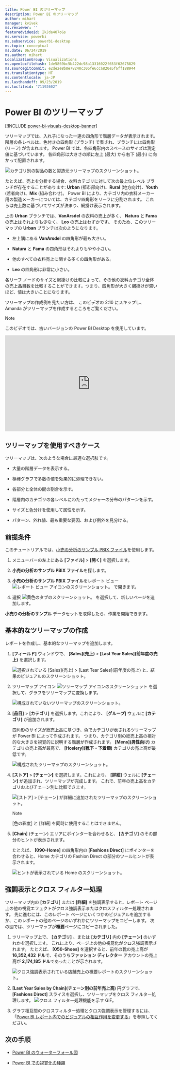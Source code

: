 ```yaml
---
title: Power BI のツリーマップ
description: Power BI のツリーマップ
author: mihart
manager: kvivek
ms.reviewer: ''
featuredvideoid: IkJda4O7oGs
ms.service: powerbi
ms.subservice: powerbi-desktop
ms.topic: conceptual
ms.date: 06/24/2019
ms.author: mihart
LocalizationGroup: Visualizations
ms.openlocfilehash: 1de5869bc5b422dc98a13316022f653f62675829
ms.sourcegitcommit: e2de2e8b8e78240c306fe6cca820e5f6ff188944
ms.translationtype: HT
ms.contentlocale: ja-JP
ms.lasthandoff: 09/23/2019
ms.locfileid: "71192602"
---
```

# <a name="treemaps-in-power-bi"></a>Power BI のツリーマップ

[!INCLUDE [power-bi-visuals-desktop-banner](../includes/power-bi-visuals-desktop-banner.md)]

ツリーマップでは、入れ子になった一連の四角形で階層データが表示されます。 階層の各レベルは、色付きの四角形 (ブランチ) で表され、ブランチには四角形 (リーフ) が含まれます。 Power BI では、各四角形内のスペースのサイズは測定値に基づいています。 各四角形は大きさの順に左上 (最大) から右下 (最小) に向かって配置されます。

![カテゴリ別の製品の数と製造元ツリーマップのスクリーンショット。](media/power-bi-visualization-treemaps/pbi-nancy-viz-treemap.png)

たとえば、売上を分析する場合、衣料カテゴリに対して次の最上位レベル ブランチが存在することがあります: **Urban** (都市部向け)、**Rural** (地方向け)、**Youth** (若者向け)、**Mix** (組み合わせ)。 Power BI により、カテゴリ内の衣料メーカー用の製造メーカーについては、カテゴリ四角形をリーフに分割されます。 これらは売上数に基づいてサイズが決まり、網掛け表示されます。

上の **Urban** ブランチでは、**VanArsdel** の衣料の売上が多く、 **Natura** と **Fama** の売上はそれよりも少なく、 **Leo** の売上はわずかです。 そのため、このツリーマップの **Urban** ブランチは次のようになります。

* 左上隅にある **VanArsdel** の四角形が最も大きい。

* **Natura** と **Fama** の四角形はそれよりもやや小さい。

* 他のすべての衣料売上に関する多くの四角形がある。

* **Leo** の四角形は非常に小さい。

各リーフ ノードのサイズと網掛けの比較によって、その他の衣料カテゴリ全体の売上品目数を比較することができます。つまり、四角形が大きく網掛けが濃いほど、値は大きいことになります。

ツリーマップの作成例を見たい方は、 このビデオの 2:10 にスキップし、Amanda がツリーマップを作成するところをご覧ください。

   > [!NOTE]
   > このビデオでは、古いバージョンの Power BI Desktop を使用しています。
   > 
   > 

<iframe width="560" height="315" src="https://www.youtube.com/embed/IkJda4O7oGs" frameborder="0" allowfullscreen></iframe>

## <a name="when-to-use-a-treemap"></a>ツリーマップを使用すべきケース

ツリーマップは、次のような場合に最適な選択肢です。

* 大量の階層データを表示する。

* 横棒グラフで多数の値を効果的に処理できない。

* 各部分と全体の間の割合を示す。

* 階層内のカテゴリの各レベルにわたってメジャーの分布のパターンを示す。

* サイズと色分けを使用して属性を示す。

* パターン、外れ値、最も重要な要因、および例外を見分ける。

## <a name="prerequisite"></a>前提条件

このチュートリアルでは、[小売の分析のサンプル PBIX ファイル](http://download.microsoft.com/download/9/6/D/96DDC2FF-2568-491D-AAFA-AFDD6F763AE3/Retail%20Analysis%20Sample%20PBIX.pbix)を使用します。

1. メニューバーの左上にある **[ファイル]**  >  **[開く]** を選択します。
   
2. **小売の分析のサンプル PBIX ファイル**を探します。

1. **小売の分析のサンプル PBIX ファイル**をレポート ビュー ![レポート ビュー アイコンのスクリーンショット。](media/power-bi-visualization-kpi/power-bi-report-view.png) で開きます。

1. 選択 ![黄色のタブのスクリーンショット。](media/power-bi-visualization-kpi/power-bi-yellow-tab.png) を選択して、新しいページを追加します。


**小売りの分析のサンプル** データセットを取得したら、作業を開始できます。

## <a name="create-a-basic-treemap"></a>基本的なツリーマップの作成

レポートを作成し、基本的なツリーマップを追加します。


1. **[フィールド]** ウィンドウで、 **[Sales]\(売上\)**  >  **[Last Year Sales]\(前年度の売上\)** を選択します。

   ![選択されている [Sales]\(売上\) > [Last Tear Sales]\(前年度の売上\) と、結果のビジュアルのスクリーンショット。](media/power-bi-visualization-treemaps/treemapfirstvalue-new.png)

1. ツリーマップ アイコン ![ツリーマップ アイコンのスクリーンショット](media/power-bi-visualization-treemaps/power-bi-treemap-icon.png) を選択して、グラフをツリーマップに変換します。

   ![構成されていないツリーマップのスクリーンショット。](media/power-bi-visualization-treemaps/treemapconvertto-new.png)

1. **[品目]**  >  **[カテゴリ]** を選択します。これにより、 **[グループ]** ウェルに **[カテゴリ]** が追加されます。

    四角形のサイズが総売上高に基づき、色でカテゴリが表されるツリーマップが Power BI によって作成されます。 つまり、カテゴリ別の総売上高の相対的な大きさを視覚的に説明する階層が作成されます。 **[Mens]\(男性向け\)** カテゴリの売上高が最高で、 **[Hosiery]\(靴下・下着類\)** カテゴリの売上高が最低です。

    ![構成されたツリーマップのスクリーンショット。](media/power-bi-visualization-treemaps/power-bi-complete.png)

1. **[ストア]**  >  **[チェーン]** を選択します。これにより、 **[詳細]** ウェルに **[チェーン]** が追加され、ツリーマップが完成します。 これで、前年の売上高をカテゴリおよびチェーン別に比較できます。

   ![[ストア] > [チェーン] が詳細に追加されたツリーマップのスクリーンショット。](media/power-bi-visualization-treemaps/power-bi-details.png)

   > [!NOTE]
   > [色の彩度] と [詳細] を同時に使用することはできません。

1. **[Chain]** (チェーン) エリアにポインターを合わせると、 **[カテゴリ]** のその部分のヒントが表示されます。

    たとえば、 **[090-Home]** の四角形内の **[Fashions Direct]** にポインターを合わせると、Home カテゴリの Fashion Direct の部分のツールヒントが表示されます。

   ![ヒントが表示されている Home のスクリーンショット。](media/power-bi-visualization-treemaps/treemaphoverdetail-new.png)


## <a name="highlighting-and-cross-filtering"></a>強調表示とクロス フィルター処理

ツリーマップ内の **[カテゴリ]** または **[詳細]** を強調表示すると、レポート ページ上の他の視覚エフェクトがクロス強調表示またはクロスフィルター処理されます。 先に進むには、このレポート ページにいくつかのビジュアルを追加するか、このレポートの他のページのいずれかにツリーマップをコピーします。 次の図では、ツリーマップが**概要**ページにコピーされました。 

1. ツリーマップ上で、 **[カテゴリ]** 、または **[カテゴリ]** 内の **[チェーン]** のいずれかを選択します。 これにより、ページ上の他の視覚化がクロス強調表示されます。 たとえば、 **[050-Shoes]** を選択すると、前年の靴の売上高が **16,352,432 ドル**で、そのうち**ファッション ディレクター** アカウントの売上高が **2,174,185 ドル**であったことが示されます。

   ![クロス強調表示されている店舗売上の概要レポートのスクリーンショット。](media/power-bi-visualization-treemaps/treemaphiliting.png)

1. **[Last Year Sales by Chain]\(チェーン別の前年売上高\)** 円グラフで、 **[Fashions Direct]** スライスを選択し、ツリーマップをクロス フィルター処理します。
   ![クロス フィルター処理機能を示す GIF。](media/power-bi-visualization-treemaps/treemapnoowl.gif)

1. グラフ相互間のクロスフィルター処理とクロス強調表示を管理するには、「[Power BI レポート内でのビジュアルの相互作用を変更する](../service-reports-visual-interactions.md)」を参照してください。

## <a name="next-steps"></a>次の手順

* [Power BI のウォーターフォール図](power-bi-visualization-waterfall-charts.md)

* [Power BI での視覚化の種類](power-bi-visualization-types-for-reports-and-q-and-a.md)
